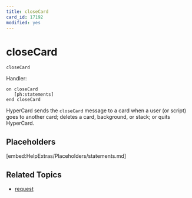 ```yaml
---
title: closeCard
card_id: 17192
modified: yes
---
```


# closeCard

`closeCard`

Handler:

```
on closeCard
   [ph:statements]
end closeCard
```

HyperCard sends the `closeCard` message to a card when a user (or script) goes to another card; deletes a card, background, or stack; or quits HyperCard.

## Placeholders

[embed:HelpExtras/Placeholders/statements.md]

## Related Topics

* [request](/HyperTalkReference/commands/request)

